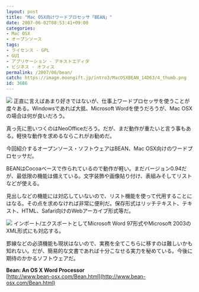 ```yaml
---
layout: post
title: "Mac OSX向けワードプロセッサ「BEAN」"
date: 2007-06-02T08:53:41+09:00
categories:
- Mac OSX
- オープンソース
tags: 
- ライセンス - GPL
- GUI
- アプリケーション - テキストエディタ
- ビジネス - オフィス
permalink: /2007/06/bean/
catch: https://image.moongift.jp/intro3/MacOSXBEAN_14D63/4_thumb.png
id: 3686
---
```

[![](https://image.moongift.jp/intro3/MacOSXBEAN_14D63/3_thumb.png)](https://image.moongift.jp/intro3/MacOSXBEAN_14D63/32.png) 正直に言えばあまり好きではないが、仕事上ワードプロセッサを使うことが度々ある。Windowsであれば大抵、Microsoft Wordを使うだろうが、Mac OSXの場合は何が良いだろう。   
  
真っ先に思いつくのはNeoOfficeだろう。だが、まだ動作が重たいと言う事もある。軽快な動作を求めるならこれがお勧めだ。   
  
今回紹介するオープンソース・ソフトウェアはBEAN、Mac OSX向けのワードプロセッサだ。   
  
<!--more-->  
  
BEANはCocoaベースで作られているので動作が軽い。まだバージョン0.94だが、最低限の機能は備えている。文字装飾や画像貼り付け、表組みそしてリストなどが使える。   
  
見出しなどの機能には対応していないので、リスト機能を使って代用することにはなる。その点を求めなければ非常に便利だ。保存形式はリッチテキスト、テキスト、HTML、Safari向けのWebアーカイブ形式等だ。   
  
[![](https://image.moongift.jp/intro3/MacOSXBEAN_14D63/4_thumb.png)](https://image.moongift.jp/intro3/MacOSXBEAN_14D63/42.png) インポート/エクスポートとしてMicrosoft Word 97形式やMicrosoft 2003のXML形式にも対応する。   
  
罫線などの必須機能も現状はないので、実務を全てこちらに移すのは難しいかも知れない。だが、簡易的な文書であれば十分こなせる実力を秘めている。今後に期待のかかるソフトウェアだ。   
  
**Bean: An OS X Word Processor**  
[http://www.bean-osx.com/Bean.html](http://www.bean-osx.com/Bean.html)